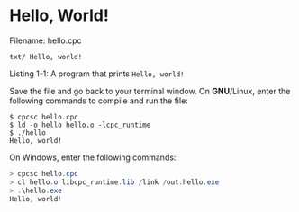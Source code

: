 # Hello, World!

Filename: hello.cpc
```cpc
txt/ Hello, world!
```
<span class="caption">Listing 1-1: A program that prints `Hello, world!`</span>

Save the file and go back to your terminal window. On **GNU**/Linux, enter the following commands to compile and run the file:
```text
$ cpcsc hello.cpc
$ ld -o hello hello.o -lcpc_runtime
$ ./hello
Hello, world!
```

On Windows, enter the following commands:
```powershell
> cpcsc hello.cpc
> cl hello.o libcpc_runtime.lib /link /out:hello.exe
> .\hello.exe
Hello, world!
```